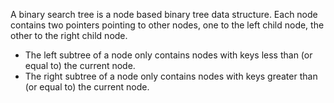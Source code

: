 


A binary search tree is a node based binary tree data structure. Each node contains two pointers pointing to other nodes, one to the left child node, the other to the right child node. 
- The left subtree of a node only contains nodes with keys less than (or equal to) the current node. 
- The right subtree of a node only contains nodes with keys greater than (or equal to) the current node. 

